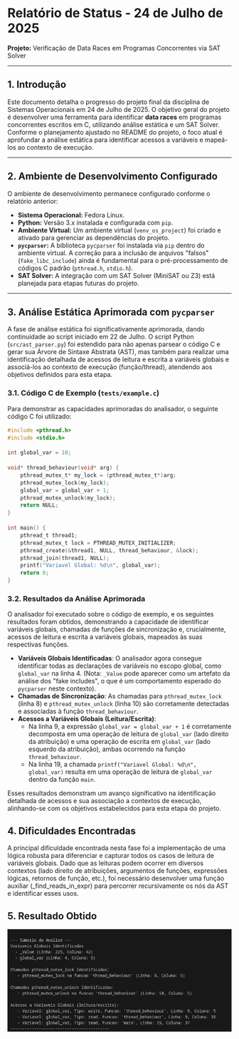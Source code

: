 # Relatório de Status - 24 de Julho de 2025

**Projeto:** Verificação de Data Races em Programas Concorrentes via SAT Solver

---

## 1. Introdução

Este documento detalha o progresso do projeto final da disciplina de Sistemas Operacionais em 24 de Julho de 2025. O objetivo geral do projeto é desenvolver uma ferramenta para identificar **data races** em programas concorrentes escritos em C, utilizando análise estática e um SAT Solver. Conforme o planejamento ajustado no README do projeto, o foco atual é aprofundar a análise estática para identificar acessos a variáveis e mapeá-los ao contexto de execução.

---

## 2. Ambiente de Desenvolvimento Configurado

O ambiente de desenvolvimento permanece configurado conforme o relatório anterior:

- **Sistema Operacional:** Fedora Linux.
- **Python:** Versão 3.x instalada e configurada com `pip`.
- **Ambiente Virtual:** Um ambiente virtual (`venv_os_project`) foi criado e ativado para gerenciar as dependências do projeto.
- **`pycparser`:** A biblioteca `pycparser` foi instalada via `pip` dentro do ambiente virtual. A correção para a inclusão de arquivos "falsos" (`fake_libc_include`) ainda é fundamental para o pré-processamento de códigos C padrão (`pthread.h`, `stdio.h`).
- **SAT Solver:** A integração com um SAT Solver (MiniSAT ou Z3) está planejada para etapas futuras do projeto.

---

## 3. Análise Estática Aprimorada com `pycparser`

A fase de análise estática foi significativamente aprimorada, dando continuidade ao script iniciado em 22 de Julho. O script Python (`src/ast_parser.py`) foi estendido para não apenas parsear o código C e gerar sua Árvore de Sintaxe Abstrata (AST), mas também para realizar uma identificação detalhada de acessos de leitura e escrita a variáveis globais e associá-los ao contexto de execução (função/thread), atendendo aos objetivos definidos para esta etapa.

### 3.1. Código C de Exemplo (`tests/example.c`)

Para demonstrar as capacidades aprimoradas do analisador, o seguinte código C foi utilizado:

```c
#include <pthread.h>
#include <stdio.h>

int global_var = 10;

void* thread_behaviour(void* arg) {
    pthread_mutex_t* my_lock = (pthread_mutex_t*)arg;
    pthread_mutex_lock(my_lock);
    global_var = global_var + 1;
    pthread_mutex_unlock(my_lock);
    return NULL;
}

int main() {
    pthread_t thread1;
    pthread_mutex_t lock = PTHREAD_MUTEX_INITIALIZER;
    pthread_create(&thread1, NULL, thread_behaviour, &lock);
    pthread_join(thread1, NULL);
    printf("Variavel Global: %d\n", global_var);
    return 0;
}
```

### 3.2. Resultados da Análise Aprimorada

O analisador foi executado sobre o código de exemplo, e os seguintes resultados foram obtidos, demonstrando a capacidade de identificar variáveis globais, chamadas de funções de sincronização e, crucialmente, acessos de leitura e escrita a variáveis globais, mapeados às suas respectivas funções.

- **Variáveis Globais Identificadas**: O analisador agora consegue identificar todas as declarações de variáveis no escopo global, como `global_var` na linha 4. (Nota: `_Value` pode aparecer como um artefato da análise dos "fake includes", o que é um comportamento esperado do `pycparser` neste contexto).
- **Chamadas de Sincronização**: As chamadas para `pthread_mutex_lock` (linha 8) e `pthread_mutex_unlock` (linha 10) são corretamente detectadas e associadas à função `thread_behaviour`.
- **Acessos a Variáveis Globais (Leitura/Escrita)**:
  - Na linha 9, a expressão `global_var = global_var + 1` é corretamente decomposta em uma operação de leitura de `global_var` (lado direito da atribuição) e uma operação de escrita em `global_var` (lado esquerdo da atribuição), ambas ocorrendo na função `thread_behaviour`.
  - Na linha 19, a chamada `printf("Variavel Global: %d\n", global_var)` resulta em uma operação de leitura de `global_var` dentro da função `main`.

Esses resultados demonstram um avanço significativo na identificação detalhada de acessos e sua associação a contextos de execução, alinhando-se com os objetivos estabelecidos para esta etapa do projeto.

## 4. Dificuldades Encontradas

A principal dificuldade encontrada nesta fase foi a implementação de uma lógica robusta para diferenciar e capturar todos os casos de leitura de variáveis globais. Dado que as leituras podem ocorrer em diversos contextos (lado direito de atribuições, argumentos de funções, expressões lógicas, retornos de função, etc.), foi necessário desenvolver uma função auxiliar (\_find_reads_in_expr) para percorrer recursivamente os nós da AST e identificar esses usos.

## 5. Resultado Obtido

![Image](../img/resultado-status-24-07.png)
